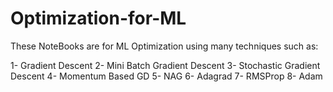 # Optimization-for-ML

These NoteBooks are for ML Optimization using many techniques
such as: <br /> 

1- Gradient Descent
2- Mini Batch Gradient Descent
3- Stochastic Gradient Descent
4- Momentum Based GD
5- NAG
6- Adagrad
7- RMSProp
8- Adam
